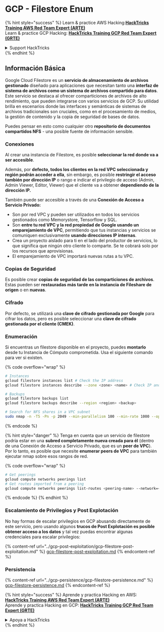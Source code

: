 # GCP - Filestore Enum

{% hint style="success" %}
Learn & practice AWS Hacking:<img src="../../../.gitbook/assets/image (1).png" alt="" data-size="line">[**HackTricks Training AWS Red Team Expert (ARTE)**](https://training.hacktricks.xyz/courses/arte)<img src="../../../.gitbook/assets/image (1).png" alt="" data-size="line">\
Learn & practice GCP Hacking: <img src="../../../.gitbook/assets/image (2).png" alt="" data-size="line">[**HackTricks Training GCP Red Team Expert (GRTE)**<img src="../../../.gitbook/assets/image (2).png" alt="" data-size="line">](https://training.hacktricks.xyz/courses/grte)

<details>

<summary>Support HackTricks</summary>

* Check the [**subscription plans**](https://github.com/sponsors/carlospolop)!
* **Join the** 💬 [**Discord group**](https://discord.gg/hRep4RUj7f) or the [**telegram group**](https://t.me/peass) or **follow** us on **Twitter** 🐦 [**@hacktricks\_live**](https://twitter.com/hacktricks\_live)**.**
* **Share hacking tricks by submitting PRs to the** [**HackTricks**](https://github.com/carlospolop/hacktricks) and [**HackTricks Cloud**](https://github.com/carlospolop/hacktricks-cloud) github repos.

</details>
{% endhint %}

## Información Básica

Google Cloud Filestore es un **servicio de almacenamiento de archivos gestionado** diseñado para aplicaciones que necesitan tanto una **interfaz de sistema de archivos como un sistema de archivos compartido para datos**. Este servicio se destaca al ofrecer comparticiones de archivos de alto rendimiento, que pueden integrarse con varios servicios de GCP. Su utilidad brilla en escenarios donde las interfaces y semánticas de sistemas de archivos tradicionales son cruciales, como en el procesamiento de medios, la gestión de contenido y la copia de seguridad de bases de datos.

Puedes pensar en esto como cualquier otro **repositorio de documentos compartidos NFS** - una posible fuente de información sensible.

### Conexiones

Al crear una instancia de Filestore, es posible **seleccionar la red donde va a ser accesible**.

Además, por **defecto, todos los clientes en la red VPC seleccionada y región podrán acceder a ella**, sin embargo, es posible **restringir el acceso también por dirección IP** o rango e indicar el privilegio de acceso (Admin, Admin Viewer, Editor, Viewer) que el cliente va a obtener **dependiendo de la dirección IP.**

También puede ser accesible a través de una **Conexión de Acceso a Servicio Privado:**

* Son por red VPC y pueden ser utilizados en todos los servicios gestionados como Memorystore, Tensorflow y SQL.
* Son **entre tu red VPC y la red propiedad de Google usando un emparejamiento de VPC**, permitiendo que tus instancias y servicios se comuniquen exclusivamente **usando direcciones IP internas**.
* Crea un proyecto aislado para ti en el lado del productor de servicios, lo que significa que ningún otro cliente lo comparte. Se te cobrará solo por los recursos que aprovisionas.
* El emparejamiento de VPC importará nuevas rutas a tu VPC.

### Copias de Seguridad

Es posible crear **copias de seguridad de las comparticiones de archivos**. Estas pueden ser **restauradas más tarde en la instancia de Fileshare de origen** o en **nuevas**.

### Cifrado

Por defecto, se utilizará una **clave de cifrado gestionada por Google** para cifrar los datos, pero es posible seleccionar una **clave de cifrado gestionada por el cliente (CMEK)**.

### Enumeración

Si encuentras un filestore disponible en el proyecto, puedes **montarlo** desde tu Instancia de Cómputo comprometida. Usa el siguiente comando para ver si existen. 

{% code overflow="wrap" %}
```bash
# Instances
gcloud filestore instances list # Check the IP address
gcloud filestore instances describe --zone <zone> <name> # Check IP and access restrictions

# Backups
gcloud filestore backups list
gcloud filestore backups describe --region <region> <backup>

# Search for NFS shares in a VPC subnet
sudo nmap -n -T5 -Pn -p 2049 --min-parallelism 100 --min-rate 1000 --open 10.99.160.2/20
```
{% endcode %}

{% hint style="danger" %}
Tenga en cuenta que un servicio de filestore podría estar en una **subred completamente nueva creada para él** (dentro de una Conexión de Acceso a Servicio Privado, que es un **peer de VPC**).\
Por lo tanto, es posible que necesite **enumerar peers de VPC** para también ejecutar nmap sobre esos rangos de red.

{% code overflow="wrap" %}
```bash
# Get peerings
gcloud compute networks peerings list
# Get routes imported from a peering
gcloud compute networks peerings list-routes <peering-name> --network=<network-name> --region=<region> --direction=INCOMING
```
{% endcode %}
{% endhint %}

### Escalamiento de Privilegios y Post Explotación

No hay formas de escalar privilegios en GCP abusando directamente de este servicio, pero usando algunos **trucos de Post Explotación es posible obtener acceso a los datos** y tal vez puedas encontrar algunas credenciales para escalar privilegios:

{% content-ref url="../gcp-post-exploitation/gcp-filestore-post-exploitation.md" %}
[gcp-filestore-post-exploitation.md](../gcp-post-exploitation/gcp-filestore-post-exploitation.md)
{% endcontent-ref %}

### Persistencia

{% content-ref url="../gcp-persistence/gcp-filestore-persistence.md" %}
[gcp-filestore-persistence.md](../gcp-persistence/gcp-filestore-persistence.md)
{% endcontent-ref %}

{% hint style="success" %}
Aprende y practica Hacking en AWS:<img src="../../../.gitbook/assets/image (1).png" alt="" data-size="line">[**HackTricks Training AWS Red Team Expert (ARTE)**](https://training.hacktricks.xyz/courses/arte)<img src="../../../.gitbook/assets/image (1).png" alt="" data-size="line">\
Aprende y practica Hacking en GCP: <img src="../../../.gitbook/assets/image (2).png" alt="" data-size="line">[**HackTricks Training GCP Red Team Expert (GRTE)**<img src="../../../.gitbook/assets/image (2).png" alt="" data-size="line">](https://training.hacktricks.xyz/courses/grte)

<details>

<summary>Apoya a HackTricks</summary>

* Revisa los [**planes de suscripción**](https://github.com/sponsors/carlospolop)!
* **Únete al** 💬 [**grupo de Discord**](https://discord.gg/hRep4RUj7f) o al [**grupo de telegram**](https://t.me/peass) o **síguenos** en **Twitter** 🐦 [**@hacktricks\_live**](https://twitter.com/hacktricks\_live)**.**
* **Comparte trucos de hacking enviando PRs a los** [**HackTricks**](https://github.com/carlospolop/hacktricks) y [**HackTricks Cloud**](https://github.com/carlospolop/hacktricks-cloud) repositorios de github.

</details>
{% endhint %}
